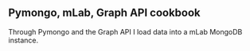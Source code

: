 ## Pymongo, mLab, Graph API cookbook

Through Pymongo and the Graph API I load data into a mLab MongoDB instance.
